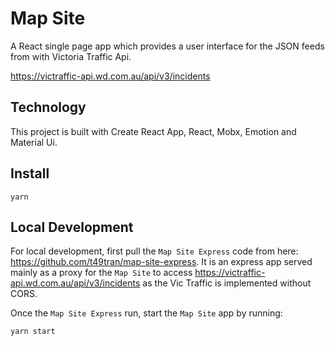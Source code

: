 # Map Site

A React single page app which provides a user interface for the JSON feeds from with Victoria Traffic Api.

https://victraffic-api.wd.com.au/api/v3/incidents

## Technology

This project is built with Create React App, React, Mobx, Emotion and Material Ui.

## Install

`yarn`

## Local Development

For local development, first pull the `Map Site Express` code from here: https://github.com/t49tran/map-site-express. It is an express app served mainly as a proxy for the `Map Site` to access https://victraffic-api.wd.com.au/api/v3/incidents as the Vic Traffic is implemented without CORS.

Once the `Map Site Express` run, start the `Map Site` app by running:

`yarn start`
